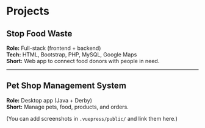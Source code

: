 # Projects

## Stop Food Waste
**Role:** Full-stack (frontend + backend)  
**Tech:** HTML, Bootstrap, PHP, MySQL, Google Maps  
**Short:** Web app to connect food donors with people in need.

---

## Pet Shop Management System
**Role:** Desktop app (Java + Derby)  
**Short:** Manage pets, food, products, and orders.

(You can add screenshots in `.vuepress/public/` and link them here.)
